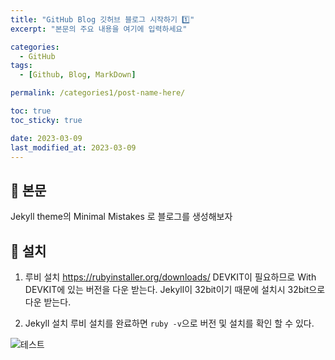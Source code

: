 ```yaml
---
title: "GitHub Blog 깃허브 블로그 시작하기 1️⃣"
excerpt: "본문의 주요 내용을 여기에 입력하세요"

categories:
  - GitHub
tags:
  - [Github, Blog, MarkDown]

permalink: /categories1/post-name-here/

toc: true
toc_sticky: true

date: 2023-03-09
last_modified_at: 2023-03-09
---
```


## 🦥 본문

Jekyll theme의 Minimal Mistakes 로 블로그를 생성해보자

## 🦥 설치

1. 루비 설치 https://rubyinstaller.org/downloads/
   DEVKIT이 필요하므로 With DEVKIT에 있는 버전을 다운 받는다.
   Jekyll이 32bit이기 때문에 설치시 32bit으로 다운 받는다.

2. Jekyll 설치
   루비 설치를 완료하면 `ruby -v`으로 버전 및 설치를 확인 할 수 있다.

![테스트](https://user-images.githubusercontent.com/100749520/224252441-c78218b2-ba3e-4e03-83d3-c662c7f7a11d.png)
